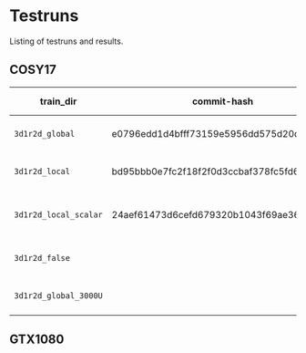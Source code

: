 # Testruns
Listing of testruns and results.


## COSY17
| train_dir                 | commit-hash                              | Branch | Server | BS | Features | Normalize    | Units | Epochs | Layout | What was tested?                        | Loss | MED | WER |
|---------------------------|------------------------------------------|--------|--------|---:|----------|--------------|------:|-------:|-------:|-----------------------------------------|-----:|----:|----:|
| `3d1r2d_global`           | e0796edd1d4bfff73159e5956dd575d20d1c89a5 | model  | cosy14 |  8 | 80 MFCC  | global       |  2048 |     20 | 3d1r2d | DS1 w/ global MFCC normalization.       |      |     |     |
| `3d1r2d_local`            | bd95bbb0e7fc2f18f2f0d3ccbaf378fc5fd69916 | model  | cosy15 |  8 | 80 MFCC  | local        |  2048 |     20 | 3d1r2d | DS1 w/ local MFCC normalization.        |      |     |     |
| `3d1r2d_local_scalar`     | 24aef61473d6cefd679320b1043f69ae369a1b8b | model  | cosy16 |  8 | 80 MFCC  | local scalar |  2048 |     20 | 3d1r2d | DS1 w/ local_scalar MFCC normalization. |      |     |     |
| `3d1r2d_false`            |                                          | model  | cosy   |  8 | 80 MFCC  | False        |  2048 |     20 | 3d1r2d | DS1 w/o MFCC normalization.             |      |     |     |
| `3d1r2d_global_3000U`     |                                          | model  | cosy   |  8 | 80 MFCC  | global       |  3000 |     20 | 3d1r2d | DS1 w/ global MFCC normalization.       |      |     |     |

## GTX1080